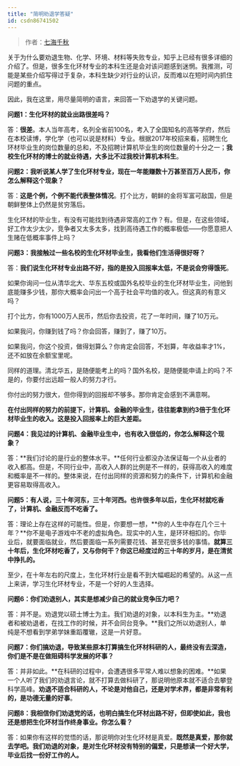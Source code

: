 ```yaml
---
title: "简明劝退学答疑"
id: csdn86741502
---
```


> 作者：[七海千秋](https://zhuanlan.zhihu.com/p/30915041)

关于为什么要劝退生物、化学、环境、材料等失败专业，知乎上已经有很多详细的介绍了。但是，很多生化环材专业的本科生还是会对该问题感到迷惘。我推测，可能是某些介绍写得过于复杂，本科生缺少对行业的认识，反而难以在短时间内抓住问题的重点。

因此，我在这里，用尽量简明的语言，来回答一下劝退学的关键问题。

**问题1：生化环材的就业出路很差吗？**

答：**很差**。本人当年高考，名列全省前100名，考入了全国知名的高等学府，然后在本校读博，学化学（也可以说是材料）专业。根据2017年校招来看，招聘生化环材毕业生的岗位数量的总和，不及招聘计算机毕业生的岗位数量的十分之一；**我校生化环材的博士的就业待遇，大多比不过我校计算机本科生**。

**问题2：我听说某人学了生化环材专业，现在一年能赚数十万甚至百万人民币，你怎么解释这个现象？**

答：**这是个例，个例不能代表整体情况**。打个比方，朝鲜的金将军富可敌国，但是朝鲜整体上仍然是贫穷落后。

生化环材的毕业生，有没有可能找到待遇非常高的工作？有。但是，在这些领域，好工作太少太少，竞争者又太多太多，找到高待遇工作的概率极低——你愿意把人生赌在低概率事件上吗？

**问题3：我接触过一些名校的生化环材毕业生，我看他们生活得很好呀？**

答：**我们说生化环材专业出路不好，指的是投入回报率太低，不是说会穷得饿死**。

如果你询问一位从清华北大、华东五校或国外名校毕业的生化环材毕业生，问他到底能赚多少钱，那你大概率会问出一个高于社会平均值的收入。但这真的有意义吗？

打个比方，你有1000万人民币，然后你去投资，花了一年时间，赚了10万元。

如果我问，你赚到钱了吗？你会回答，赚到了，赚了10万。

如果我问，你这个投资，做得划算么？你肯定会回答，不划算，年收益率才1%，还不如放在余额宝里呢。

同样的道理。清北华五，是随便能考上的吗？国外名校，是随便能申请上的吗？不是的，你要付出远超一般人的努力才行。

你付出的努力很大，但你得到的回报却不够多。那你肯定会感到不满意啊。

**在付出同样的努力的前提下，计算机、金融的毕业生，往往能拿到约3倍于生化环材毕业生的收入。这是投入回报率上的巨大差距。**

**问题4：我见过的计算机、金融毕业生中，也有收入很低的，你怎么解释这个现象？**

答：**我们讨论的是行业的整体水平。**任何行业都没办法保证每一个从业者的收入都高。但是，不同行业中，高收入人群的比例是不一样的，获得高收入的难度和概率是不一样的。整体来说，在付出同样的资源和努力的条件下，计算机和金融更容易取得高收入。

**问题5：有人说，三十年河东，三十年河西。也许很多年以后，生化环材就吃香了，计算机、金融反而不吃香了。**

答：理论上存在这样的可能性。但是，你要想一想，**你的人生中存在几个三十年？**你不是电子游戏中不老的虚拟角色。现实中的人生，是环环相扣的。你毕业后，就要面临就业，然后要面临一系列需要花钱、甚至花很多钱的事情。**就算三十年后，生化环材吃香了，又与你何干？你这已经度过的三十年的岁月，是在清贫中挣扎的。**

至少，在十年左右的尺度上，生化环材行业是看不到大幅崛起的希望的。从这一点上来讲，学习生化环材专业，不是一个好的人生选择。

**问题6：你们劝退别人，其实是想减少自己的就业竞争压力吧？**

答：并不是。劝退党以硕士博士为主。我们劝退的对象，以本科生为主。**劝退者和被劝退者，在找工作的时候，并不会同台竞争。**我们之所以劝退别人，单纯是不想看到学弟学妹重蹈覆辙，这是一片好意。

**问题7：你们搞劝退，导致某些原本打算搞生化环材科研的人，最终没有去深造，你们是不是在做阻碍科学发展的坏事？**

答：并非如此。**在科研的过程中，会遭遇很多平常人难以想象的困难。**如果一个人听了我们的劝退言论，就不打算去做科研了，那说明他原本就不适合去攀登科学高峰。**劝退不适合科研的人，不论是对他自己，还是对学术界，都是非常有利的，是功德无量的好事**。

**问题8：我相信你们劝退党的话，也明白搞生化环材出路不好，但即使如此，我也还是想把生化环材当作终身事业。你怎么看？**

答：如果你有这样的觉悟的话，那说明你对生化环材是真爱。**既然是真爱，那你就去学吧。我们劝退的对象，是对生化环材没有特别的偏爱，只是想读一个好大学，毕业后找一份好工作的人。**